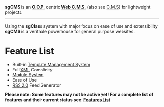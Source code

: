 **sgCMS** is an **[O.O.P.](http://en.wikipedia.org/wiki/Object-oriented_programming)** centric **[Web C.M.S.](http://en.wikipedia.org/wiki/Web_content_management_system)** (also see [C.M.S](http://en.wikipedia.org/wiki/Content_management_system)) for lightweight projects.

---

Using the **sgClass** system with major focus on ease of use and extensibility **sgCMS** is a veritable powerhouse for general purpose websites.

# Feature List #
  * Built-in [Template Management System](http://code.google.com/p/sgcms/wiki/TemplateManagementSystem)
  * Full [XML](http://en.wikipedia.org/wiki/XML) Complicity
  * [Module System](http://code.google.com/p/sgcms/wiki/ModuleSystem)
  * Ease of Use
  * [RSS 2.0](http://en.wikipedia.org/wiki/RSS_2.0#RSS_2.0) Feed Generator

**Please note: Some features may not be active yet!
For a complete list of features and their current status see: [Features List](http://code.google.com/p/sgcms/wiki/Features)**